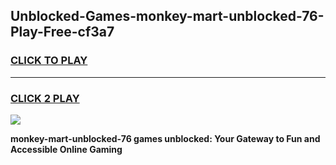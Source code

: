 
## Unblocked-Games-monkey-mart-unblocked-76-Play-Free-cf3a7
<h3>
<a href="https://premium76.site?title=monkey-mart-unblocked-76&ref=21A">CLICK TO PLAY</a></h3>
<hr>

<h3>
<a href="https://premium76.site?title=monkey-mart-unblocked-76&ref=21A">CLICK 2 PLAY</a>
  
</h3>

<a href="https://premium76.site?title=monkey-mart-unblocked-76&ref=21A"><img src="https://clearcache.store/games.png"></a>


**monkey-mart-unblocked-76 games unblocked: Your Gateway to Fun and Accessible Online Gaming**
